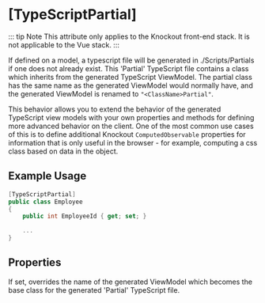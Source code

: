 # [TypeScriptPartial]

::: tip Note
This attribute only applies to the Knockout front-end stack. It is not applicable to the Vue stack.
:::

If defined on a model, a typescript file will be generated in
./Scripts/Partials if one does not already exist. This 'Partial' TypeScript file contains a class which inherits from the generated TypeScript ViewModel. The partial class has the same name as the generated ViewModel would normally have, and the generated ViewModel is renamed to ``"<ClassName>Partial"``.

This behavior allows you to extend the behavior of the generated TypeScript view models with your own properties and methods for defining more advanced behavior on the client. One of the most common use cases of this is to define additional Knockout `ComputedObservable` properties for information that is only useful in the browser - for example, computing a css class based on data in the object.

## Example Usage

``` c#
[TypeScriptPartial]
public class Employee
{
    public int EmployeeId { get; set; }

    ...
}
```

## Properties

<Prop def="public string BaseClassName { get; set; }" />

If set, overrides the name of the generated ViewModel which becomes the base class for the generated 'Partial' TypeScript file.